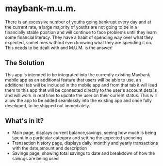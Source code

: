 # maybank-m.u.m.

There is an excessive number of youths going bankrupt every day and at the current rate, a large majority of youths are not going to be in a financially stable position and will continue to face problems until they learn some financial literacy. They have a habit of spending way over what they expected, sometimes without even knowing what they are spending it on. This needs to be dealt with and M.U.M. is the answer!

## The Solution
This app is intended to be integrated into the currently existing Maybank mobile app as an additional feature that users will be able to use, an additional tab will be included in the mobile app and from that tab it will lead them to this app that will be connected directly to the user's account details and will work in real time to update the user on their current status. This will allow the app to be added seamlessly into the existing app and once fully developed, to be shipped out immediately.

## What's in it?

* Main page, displays current balance,savings, seeing how much is being spent in a particular category and setting the expected spending
* Transaction history page, displays daily, monthly and yearly transactions with the date,amount and description
* Savings page, showing total savings to date and breakdown of how the savings are being used
